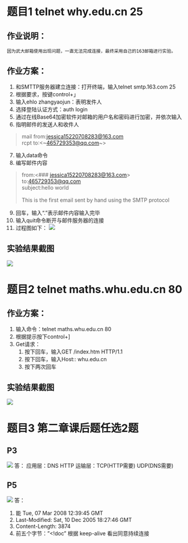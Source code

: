 # 题目1 telnet why.edu.cn 25
## 作业说明：
	因为武大邮箱使用出现问题，一直无法完成连接，最终采用自己的163邮箱进行实验。
## 作业方案：
1. 和SMTTP服务器建立连接：打开终端，输入telnet smtp.163.com 25
2. 根据要求，按键control+」
3. 输入ehlo zhangyaojun：表明发件人
4. 选择登陆认证方式：auth login
5. 通过在线Base64加密软件对邮箱的用户名和密码进行加密，并依次输入
6. 指明邮件的发送人和收件人
> mail from:<jessica15220708283@163.com>  
> rcpt to:<~465729353@qq.com~>  
7. 输入data命令
8. 编写邮件内容
> from:<### jessica15220708283@163.com>  
> to:<465729353@qq.com>   
> subject:hello world   
>   
> This is the first email sent by hand using the SMTP protocol　　  
9. 回车，输入“.”表示邮件内容输入完毕
10. 输入quit命令断开与邮件服务器的连接
11. 过程图如下：
![](%E4%BD%9C%E4%B8%9A3/%E5%9B%BE%E7%89%87%206.png)

## 实验结果截图
![](%E4%BD%9C%E4%B8%9A3/%E5%9B%BE%E7%89%87%202.png)


# 题目2 telnet maths.whu.edu.cn 80
## 作业方案：
1. 输入命令：telnet maths.whu.edu.cn 80
2. 根据提示按下control+]
3. Get请求：
	1. 按下回车，输入GET /index.htm HTTP/1.1
	2. 按下回车，输入Host:: whu.edu.cn
	3. 按下两次回车
## 实验结果截图
![](%E4%BD%9C%E4%B8%9A3/%E5%9B%BE%E7%89%87%201.png)

# 题目3 第二章课后题任选2题
## P3
![](%E4%BD%9C%E4%B8%9A3/%E5%9B%BE%E7%89%87%204.png)
答：
应用层：DNS HTTP
运输层：TCP(HTTP需要) UDP(DNS需要)

## P5
![](%E4%BD%9C%E4%B8%9A3/%E5%9B%BE%E7%89%87%205.png)
答：
1. 能
Tue, 07 Mar 2008 12:39:45 GMT
2. Last-Modified: Sat, 10 Dec 2005 18:27:46 GMT
3. Content-Length: 3874
4. 前五个字节：”<!doc”
根据 keep-alive 看出同意持续连接



